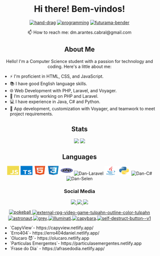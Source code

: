 <h1 align="center">Hi there! Bem-vindos!</h1>

<p align="center">
  <a href='https://github.com/danieldemac/Particles'><img src="https://img.icons8.com/nolan/64/hand-drag.png" alt="hand-drag" width="64" height="64"/></a>
  <a href='https://capybytes.blogspot.com/'><img src="https://img.icons8.com/nolan/64/1A6DFF/C822FF/programming.png" alt="programming" width="64" height="64"/></a>
  <a href='https://www.youtube.com/watch?v=dPtTxMZTD5o'><img src="https://img.icons8.com/nolan/64/1A6DFF/C822FF/futurama-bender.png" alt="futurama-bender" width="64" height="64"/></a>
</p>

<p align="center">📫 How to reach me: dm.arantes.cabral@gmail.com</p>

<h2 align="center">About Me</h2>
<p align="center">Hello! I'm a Computer Science student with a passion for technology and coding. Here's a little about me:</p>

<p align="center">
  <ul>
    <li>⚡ I'm proficient in HTML, CSS, and JavaScript.</li>
    <li>📚 I have good English language skills.</li>
    <li>🌐 Web Development with PHP, Laravel, and Voyager.</li>
    <li>🔭 I’m currently working on PHP and Laravel.</li>
    <li>💻 I have experience in Java, C# and Python.</li>
    <li>🔭 App development, customization with Voyager, and teamwork to meet project requirements.</li>
  </ul>
</p>

<h2 align="center">Stats</h2>
<p align="center">
  <img src="https://github-readme-stats-defcon27.vercel.app/api?username=danieldemac&show_icons=true&theme=react&include_all_commits=true&count_private=true" height="180" />
  <img src="https://github-readme-stats-defcon27.vercel.app/api/top-langs/?username=danieldemac&layout=compact&langs_count=16&theme=react" height="180" />
</p>

<h2 align="center">Languages</h2>
<p align="center">
  <img src="https://raw.githubusercontent.com/devicons/devicon/master/icons/javascript/javascript-plain.svg" alt="Dan-Js" height="30" width="40">
  <img src="https://raw.githubusercontent.com/devicons/devicon/master/icons/typescript/typescript-plain.svg" alt="Dan-Ts" height="30" width="40">
  <img src="https://raw.githubusercontent.com/devicons/devicon/master/icons/html5/html5-original.svg" alt="Dan-HTML" height="30" width="40">
  <img src="https://raw.githubusercontent.com/devicons/devicon/master/icons/css3/css3-original.svg" alt="Dan-CSS" height="30" width="40">
  <img src="https://raw.githubusercontent.com/devicons/devicon/master/icons/php/php-original.svg" alt="Dan-CSS" height="30" width="40">
  <img src="https://cdn.jsdelivr.net/gh/devicons/devicon/icons/laravel/laravel-plain-wordmark.svg" alt="Dan-Laravel" height="30" width="40">
  <img src="https://raw.githubusercontent.com/devicons/devicon/master/icons/java/java-original.svg" alt="Dan-Java" height="30" width="40">
  <img src="https://raw.githubusercontent.com/devicons/devicon/master/icons/python/python-original.svg" alt="Dan-Py" height="30" width="40">
  <img src="https://cdn.jsdelivr.net/gh/devicons/devicon/icons/csharp/csharp-original.svg" alt="Dan-C#" height="30" width="40">
  <img src="https://cdn.jsdelivr.net/gh/devicons/devicon/icons/selenium/selenium-original.svg" alt="Dan-Selen" height="30" width="40">
</p>

<h3 align="center">Social Media</h3>
<p align="center">
  <a href="https://www.instagram.com/danieldemac/" target="_blank">
    <img src="https://img.shields.io/badge/-Instagram-%23E4405F?style=for-the-badge&logo=instagram&logoColor=white" target="_blank">
  </a>
  <a href="mailto:dm.arantes.cabral@gmail.com">
    <img src="https://img.shields.io/badge/-Gmail-%23333?style=for-the-badge&logo=gmail&logoColor=white" target="_blank">
  </a>
  <a href="https://www.linkedin.com/in/daniel-de-melo-arantes-cabral-63664659//" target="_blank">
    <img src="https://img.shields.io/badge/-LinkedIn-%230077B5?style=for-the-badge&logo=linkedin&logoColor=white" target="_blank">
  </a>
</p>

<p align="center">
  <a href="https://www.youtube.com/watch?v=-PlAg8R9TG4">
    <img src="https://img.icons8.com/officexs/16/pokeball.png" alt="pokeball" width="15" height="15"/>
  </a>
  <a  href="https://www.youtube.com/watch?v=MXDF0wVcWfA">
    <img align="center" width="15" height="15" src="https://img.icons8.com/external-tulpahn-outline-color-tulpahn/64/external-rpg-video-game-tulpahn-outline-color-tulpahn.png" alt="external-rpg-video-game-tulpahn-outline-color-tulpahn"/>
  </a>
  <a  href="https://www.youtube.com/watch?v=IwCHKyD7awA">
    <img align="center" width="15" height="15" src="https://img.icons8.com/office/16/astronaut.png" alt="astronaut"/>
  </a>
  <a  href="https://www.youtube.com/watch?v=SQ4-7qf_vxo">
    <img align="center" width="15" height="15" src="https://img.icons8.com/stickers/100/grey.png" alt="grey"/>
  </a>
  <a  href="segredo.segredo">
    <img align="center" width="15" height="15" src="https://img.icons8.com/color/48/illuminati.png" alt="illuminati"/>
  </a>
  <a  href="https://www.youtube.com/watch?v=8Pj-YEQbojk">
    <img align="center" width="15" height="15" src="https://img.icons8.com/doodle/48/capybara.png" alt="capybara"/>
  </a>
  <a  href="https://hackertyper.net/">
    <img align="center" width="15" height="15" src="https://img.icons8.com/flat-round/64/self-destruct-button--v1.png" alt="self-destruct-button--v1"/>
  </a>
  </p>
  
  <p align="center">
  <ul>
    <li>`CapyView`- https://capyview.netlify.app/</li>
    <li>`Erro404`- https://erro404daniel.netlify.app/</li>
    <li> `Olucaro 😈`- https://olucaro.netlify.app</li>
    <li> `Particulas Emergentes`- https://particulasemergentes.netlify.app</li>
    <li> `Frase do Dia` - https://afrasedodia.netlify.app/</li>
  </ul>
</p>
<!--
**danieldemac/danieldemac** is a ✨ _special_ ✨ repository because its `README.md` (this file) appears on your GitHub profile.

Here are some ideas to get you started:

- 🔭 I’m currently working on ...
- 🌱 I’m currently learning ...
- 👯 I’m looking to collaborate on ...
- 🤔 I’m looking for help with ...
- 💬 Ask me about ...
- 📫 How to reach me: ...
- 😄 Pronouns: ...
- ⚡ Fun fact: ...
-->
